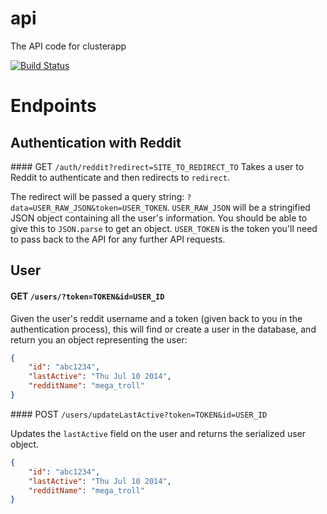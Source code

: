 api
===

The API code for clusterapp

[![Build Status](https://travis-ci.org/clusterapp/api.svg?branch=master)](https://travis-ci.org/clusterapp/api)

# Endpoints

## Authentication with Reddit

#### GET `/auth/reddit?redirect=SITE_TO_REDIRECT_TO`
Takes a user to Reddit to authenticate and then redirects to `redirect`.

The redirect will be passed a query string: `?data=USER_RAW_JSON&token=USER_TOKEN`. `USER_RAW_JSON` will be a stringified JSON object containing all the user's information. You should be able to give this to `JSON.parse` to get an object. `USER_TOKEN` is the token you'll need to pass back to the API for any further API requests.

## User

####  GET `/users/?token=TOKEN&id=USER_ID`

Given the user's reddit username and a token (given back to you in the authentication process), this will find or create a user in the database, and return you an object representing the user:

```json
{
    "id": "abc1234",
    "lastActive": "Thu Jul 10 2014",
    "redditName": "mega_troll"
}
```

#### POST `/users/updateLastActive?token=TOKEN&id=USER_ID`

Updates the `lastActive` field on the user and returns the serialized user object.

```json
{
    "id": "abc1234",
    "lastActive": "Thu Jul 10 2014",
    "redditName": "mega_troll"
}
```




